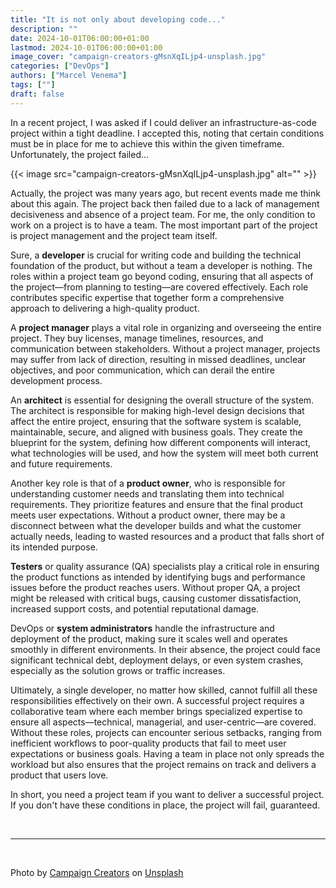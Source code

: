 ```yaml
---
title: "It is not only about developing code..."
description: ""
date: 2024-10-01T06:00:00+01:00
lastmod: 2024-10-01T06:00:00+01:00
image_cover: "campaign-creators-gMsnXqILjp4-unsplash.jpg"
categories: ["DevOps"]
authors: ["Marcel Venema"]
tags: [""]
draft: false
---
```


In a recent project, I was asked if I could deliver an infrastructure-as-code project within a tight deadline. I accepted this, noting that certain conditions must be in place for me to achieve this within the given timeframe. Unfortunately, the project failed...

<!--more-->

{{< image src="campaign-creators-gMsnXqILjp4-unsplash.jpg" alt="" >}}

Actually, the project was many years ago, but recent events made me think about this again. The project back then failed due to a lack of management decisiveness and absence of a project team. For me, the only condition to work on a project is to have a team. The most important part of the project is project management and the project team itself.<br/>

Sure, a **developer** is crucial for writing code and building the technical foundation of the product, but without a team a developer is nothing.
The roles within a project team go beyond coding, ensuring that all aspects of the project—from planning to testing—are covered effectively. Each role contributes specific expertise that together form a comprehensive approach to delivering a high-quality product.

A **project manager** plays a vital role in organizing and overseeing the entire project. They buy licenses, manage timelines, resources, and communication between stakeholders. Without a project manager, projects may suffer from lack of direction, resulting in missed deadlines, unclear objectives, and poor communication, which can derail the entire development process.

An **architect** is essential for designing the overall structure of the system. The architect is responsible for making high-level design decisions that affect the entire project, ensuring that the software system is scalable, maintainable, secure, and aligned with business goals. They create the blueprint for the system, defining how different components will interact, what technologies will be used, and how the system will meet both current and future requirements.

Another key role is that of a **product owner**, who is responsible for understanding customer needs and translating them into technical requirements. They prioritize features and ensure that the final product meets user expectations. Without a product owner, there may be a disconnect between what the developer builds and what the customer actually needs, leading to wasted resources and a product that falls short of its intended purpose.

**Testers** or quality assurance (QA) specialists play a critical role in ensuring the product functions as intended by identifying bugs and performance issues before the product reaches users. Without proper QA, a project might be released with critical bugs, causing customer dissatisfaction, increased support costs, and potential reputational damage.

DevOps or **system administrators** handle the infrastructure and deployment of the product, making sure it scales well and operates smoothly in different environments. In their absence, the project could face significant technical debt, deployment delays, or even system crashes, especially as the solution grows or traffic increases.

Ultimately, a single developer, no matter how skilled, cannot fulfill all these responsibilities effectively on their own. A successful project requires a collaborative team where each member brings specialized expertise to ensure all aspects—technical, managerial, and user-centric—are covered. Without these roles, projects can encounter serious setbacks, ranging from inefficient workflows to poor-quality products that fail to meet user expectations or business goals. Having a team in place not only spreads the workload but also ensures that the project remains on track and delivers a product that users love.


In short, you need a project team if you want to deliver a successful project. If you don't have these conditions in place, the project will fail, guaranteed.

&nbsp;

---
&nbsp;

Photo by <a href="https://unsplash.com/@campaign_creators?utm_content=creditCopyText&utm_medium=referral&utm_source=unsplash">Campaign Creators</a> on <a href="https://unsplash.com/photos/man-standing-in-front-of-people-sitting-beside-table-with-laptop-computers-gMsnXqILjp4?utm_content=creditCopyText&utm_medium=referral&utm_source=unsplash">Unsplash</a>

&nbsp;
